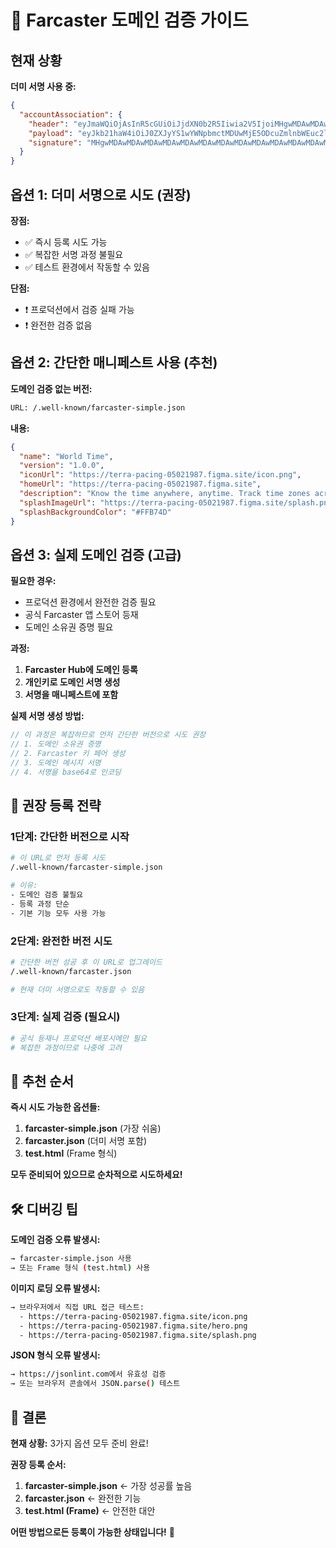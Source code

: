 # 🔐 Farcaster 도메인 검증 가이드

## 현재 상황

**더미 서명 사용 중:**
```json
{
  "accountAssociation": {
    "header": "eyJmaWQiOjAsInR5cGUiOiJjdXN0b2R5Iiwia2V5IjoiMHgwMDAwMDAwMDAwMDAwMDAwMDAwMDAwMDAwMDAwMDAwMDAwMDAwMDAwIn0",
    "payload": "eyJkb21haW4iOiJ0ZXJyYS1wYWNpbmctMDUwMjE5ODcuZmlnbWEuc2l0ZSJ9",
    "signature": "MHgwMDAwMDAwMDAwMDAwMDAwMDAwMDAwMDAwMDAwMDAwMDAwMDAwMDAwMDAwMDAwMDAwMDAwMDAwMDAwMDAwMDAwMDAwMDAwMDA"
  }
}
```

## 옵션 1: 더미 서명으로 시도 (권장)

**장점:**
- ✅ 즉시 등록 시도 가능
- ✅ 복잡한 서명 과정 불필요
- ✅ 테스트 환경에서 작동할 수 있음

**단점:**
- ❗ 프로덕션에서 검증 실패 가능
- ❗ 완전한 검증 없음

## 옵션 2: 간단한 매니페스트 사용 (추천)

**도메인 검증 없는 버전:**
```bash
URL: /.well-known/farcaster-simple.json
```

**내용:**
```json
{
  "name": "World Time",
  "version": "1.0.0",
  "iconUrl": "https://terra-pacing-05021987.figma.site/icon.png",
  "homeUrl": "https://terra-pacing-05021987.figma.site",
  "description": "Know the time anywhere, anytime. Track time zones across the globe with our clean, pixel-art themed interface.",
  "splashImageUrl": "https://terra-pacing-05021987.figma.site/splash.png",
  "splashBackgroundColor": "#FFB74D"
}
```

## 옵션 3: 실제 도메인 검증 (고급)

**필요한 경우:**
- 프로덕션 환경에서 완전한 검증 필요
- 공식 Farcaster 앱 스토어 등재
- 도메인 소유권 증명 필요

**과정:**
1. **Farcaster Hub에 도메인 등록**
2. **개인키로 도메인 서명 생성**
3. **서명을 매니페스트에 포함**

**실제 서명 생성 방법:**
```javascript
// 이 과정은 복잡하므로 먼저 간단한 버전으로 시도 권장
// 1. 도메인 소유권 증명
// 2. Farcaster 키 페어 생성  
// 3. 도메인 메시지 서명
// 4. 서명을 base64로 인코딩
```

## 🎯 권장 등록 전략

### 1단계: 간단한 버전으로 시작
```bash
# 이 URL로 먼저 등록 시도
/.well-known/farcaster-simple.json

# 이유:
- 도메인 검증 불필요
- 등록 과정 단순
- 기본 기능 모두 사용 가능
```

### 2단계: 완전한 버전 시도
```bash
# 간단한 버전 성공 후 이 URL로 업그레이드
/.well-known/farcaster.json

# 현재 더미 서명으로도 작동할 수 있음
```

### 3단계: 실제 검증 (필요시)
```bash
# 공식 등재나 프로덕션 배포시에만 필요
# 복잡한 과정이므로 나중에 고려
```

## 🚀 추천 순서

**즉시 시도 가능한 옵션들:**

1. **farcaster-simple.json** (가장 쉬움)
2. **farcaster.json** (더미 서명 포함)  
3. **test.html** (Frame 형식)

**모두 준비되어 있으므로 순차적으로 시도하세요!**

## 🛠 디버깅 팁

**도메인 검증 오류 발생시:**
```bash
→ farcaster-simple.json 사용
→ 또는 Frame 형식 (test.html) 사용
```

**이미지 로딩 오류 발생시:**
```bash
→ 브라우저에서 직접 URL 접근 테스트:
  - https://terra-pacing-05021987.figma.site/icon.png
  - https://terra-pacing-05021987.figma.site/hero.png
  - https://terra-pacing-05021987.figma.site/splash.png
```

**JSON 형식 오류 발생시:**
```bash
→ https://jsonlint.com에서 유효성 검증
→ 또는 브라우저 콘솔에서 JSON.parse() 테스트
```

## 🎉 결론

**현재 상황:** 3가지 옵션 모두 준비 완료!

**권장 등록 순서:**
1. **farcaster-simple.json** ← 가장 성공률 높음
2. **farcaster.json** ← 완전한 기능
3. **test.html (Frame)** ← 안전한 대안

**어떤 방법으로든 등록이 가능한 상태입니다!** 🚀